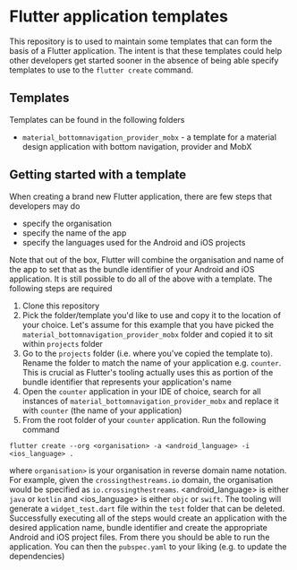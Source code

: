 # Flutter application templates

This repository is to used to maintain some templates that can form the basis of a Flutter application. The intent is that these templates could help other developers get started sooner in the absence of being able specify templates to use to the `flutter create` command.

## Templates 
Templates can be found in the following folders

- `material_bottomnavigation_provider_mobx` - a template for a material design application with bottom navigation, provider and MobX

## Getting started with a template

When creating a brand new Flutter application, there are few steps that developers may do

- specify the organisation 
- specify the name of the app
- specify the languages used for the Android and iOS projects

Note that out of the box, Flutter will combine the organisation and name of the app to set that as the bundle identifier of your Android and iOS application. It is still possible to do all of the above with a template. The following steps are required
1. Clone this repository
2. Pick the folder/template you'd like to use and copy it to the location of your choice. Let's assume for this example that you have picked the `material_bottomnavigation_provider_mobx` folder and copied it to sit within `projects` folder
3. Go to the `projects` folder (i.e. where you've copied the template to). Rename the folder to match the name of your application e.g. `counter`. This is crucial as Flutter's tooling actually uses this as portion of the bundle identifier that represents your application's name
4. Open the `counter` application in your IDE of choice, search for all instances of `material_bottomnavigation_provider_mobx` and replace it with `counter` (the name of your application)
5. From the root folder of your `counter` application. Run the following command

```
flutter create --org <organisation> -a <android_language> -i <ios_language> .
```

where `organisation>` is your organisation in reverse domain name notation. For example, given the `crossingthestreams.io` domain, the organisation would be specified as `io.crossingthestreams`. <android_language> is either `java` or `kotlin` and <ios_language> is either `objc` or `swift`. The tooling will generate a `widget_test.dart` file within the `test` folder that can be deleted. Successfully executing all of the steps would create an application with the desired application name, bundle identifier and create the appropriate Android and iOS project files. From there you should be able to run the application. You can then the `pubspec.yaml` to your liking (e.g. to update the dependencies) 
